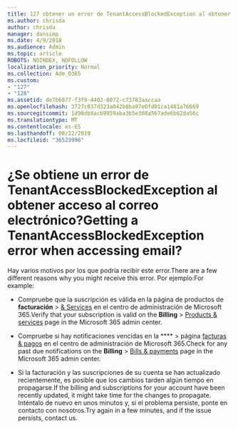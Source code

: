 ```yaml
---
title: 127 obtener un error de TenantAccessBlockedException al obtener acceso al correo electrónico
ms.author: chrisda
author: chrisda
manager: dansimp
ms.date: 4/9/2018
ms.audience: Admin
ms.topic: article
ROBOTS: NOINDEX, NOFOLLOW
localization_priority: Normal
ms.collection: Adm_O365
ms.custom:
- "127"
- "128"
ms.assetid: de7b6877-f3f9-4402-8072-c73783aaccaa
ms.openlocfilehash: 3727c037d323a042b8ba97e0fd01ca1481a76669
ms.sourcegitcommit: 1d98db8acb9959aba3b5e308a567ade6b62da56c
ms.translationtype: MT
ms.contentlocale: es-ES
ms.lasthandoff: 08/22/2019
ms.locfileid: "36523996"
---
```

# <a name="getting-a-tenantaccessblockedexception-error-when-accessing-email"></a><span data-ttu-id="07ae0-102">¿Se obtiene un error de TenantAccessBlockedException al obtener acceso al correo electrónico?</span><span class="sxs-lookup"><span data-stu-id="07ae0-102">Getting a TenantAccessBlockedException error when accessing email?</span></span>

<span data-ttu-id="07ae0-103">Hay varios motivos por los que podría recibir este error.</span><span class="sxs-lookup"><span data-stu-id="07ae0-103">There are a few different reasons why you might receive this error.</span></span> <span data-ttu-id="07ae0-104">Por ejemplo:</span><span class="sxs-lookup"><span data-stu-id="07ae0-104">For example:</span></span>

- <span data-ttu-id="07ae0-105">Compruebe que la suscripción es válida en la página de productos de **facturación** \> [& Services](https://portal.office.com/adminportal/home#/subscriptions) en el centro de administración de Microsoft 365.</span><span class="sxs-lookup"><span data-stu-id="07ae0-105">Verify that your subscription is valid on the **Billing** \> [Products & services](https://portal.office.com/adminportal/home#/subscriptions) page in the Microsoft 365 admin center.</span></span>

- <span data-ttu-id="07ae0-106">Compruebe si hay notificaciones vencidas en la \*\*\*\* \> página [facturas & pagos](https://portal.office.com/adminportal/home#/billoverview) en el centro de administración de Microsoft 365.</span><span class="sxs-lookup"><span data-stu-id="07ae0-106">Check for any past due notifications on the **Billing** \> [Bills & payments](https://portal.office.com/adminportal/home#/billoverview) page in the Microsoft 365 admin center.</span></span>

- <span data-ttu-id="07ae0-107">Si la facturación y las suscripciones de su cuenta se han actualizado recientemente, es posible que los cambios tarden algún tiempo en propagarse.</span><span class="sxs-lookup"><span data-stu-id="07ae0-107">If the billing and subscriptions for your account have been recently updated, it might take time for the changes to propagate.</span></span> <span data-ttu-id="07ae0-108">Inténtalo de nuevo en unos minutos y, si el problema persiste, ponte en contacto con nosotros.</span><span class="sxs-lookup"><span data-stu-id="07ae0-108">Try again in a few minutes, and if the issue persists, contact us.</span></span>
